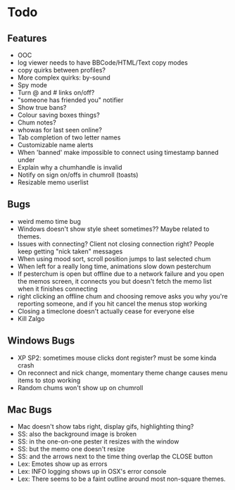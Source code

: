 Todo
===============

Features
--------
* OOC
* log viewer needs to have BBCode/HTML/Text copy modes
* copy quirks between profiles?
* More complex quirks: by-sound
* Spy mode
* Turn @ and # links on/off?
* "someone has friended you" notifier
* Show true bans?
* Colour saving boxes things?
* Chum notes?
* whowas for last seen online?
* Tab completion of two letter names
* Customizable name alerts
* When 'banned' make impossible to connect using timestamp banned under
* Explain why a chumhandle is invalid
* Notify on sign on/offs in chumroll (toasts)
* Resizable memo userlist

Bugs
----
* weird memo time bug
* Windows doesn't show style sheet sometimes?? Maybe related to themes.
* Issues with connecting? Client not closing connection right? People keep getting "nick taken" messages
* When using mood sort, scroll position jumps to last selected chum
* When left for a really long time, animations slow down pesterchum
* If pesterchum is open but offline due to a network failure and you open the memos screen, it connects you but doesn't fetch the memo list when it finishes connecting
* right clicking an offline chum and choosing remove asks you why you're reporting someone, and if you hit cancel the menus stop working
* Closing a timeclone doesn't actually cease for everyone else
* Kill Zalgo

Windows Bugs
------------
* XP SP2: sometimes mouse clicks dont register? must be some kinda crash
* On reconnect and nick change, momentary theme change causes menu items to stop working
* Random chums won't show up on chumroll

Mac Bugs
--------
* Mac doesn't show tabs right, display gifs, highlighting thing?
* SS: also the background image is broken
* SS: in the one-on-one pester it resizes with the window
* SS: but the memo one doesn't resize
* SS: and the arrows next to the time thing overlap the CLOSE button
* Lex: Emotes show up as errors
* Lex: INFO logging shows up in OSX's error console
* Lex: There seems to be a faint outline around most non-square themes.
